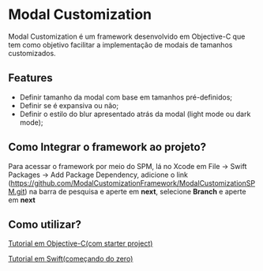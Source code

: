 # Modal Customization

Modal Customization é um framework desenvolvido em Objective-C que tem como objetivo facilitar a implementação de modais de tamanhos customizados. 

## Features
- Definir tamanho da modal com base em tamanhos pré-definidos;
- Definir se é expansiva ou não; 
- Definir o estilo do blur apresentado atrás da modal (light mode ou dark mode);


## Como Integrar o framework ao projeto?

Para acessar o framework por meio do SPM, lá no Xcode em File -> Swift Packages -> Add Package Dependency,
adicione o link (https://github.com/ModalCustomizationFramework/ModalCustomizationSPM.git) na barra de pesquisa e aperte em **next**,
selecione **Branch** e aperte em **next**

## Como utilizar?
[Tutorial em Objective-C(com starter project)](https://github.com/ModalCustomizationFramework/Example-Objective-C)

[Tutorial em Swift(começando do zero)](https://github.com/ModalCustomizationFramework/Example-Swift)


    

